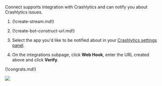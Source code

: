 Connect supports integration with Crashlytics and can notify you
about Crashlytics issues.

1. {!create-stream.md!}

1. {!create-bot-construct-url.md!}

1. Select the app you'd like to be notified about in your
   [Crashlytics settings panel](https://fabric.io/settings/apps).

1. On the integrations subpage, click **Web Hook**, enter the URL
   created above and click **Verify**.

{!congrats.md!}

![](/static/images/integrations/crashlytics/001.png)
